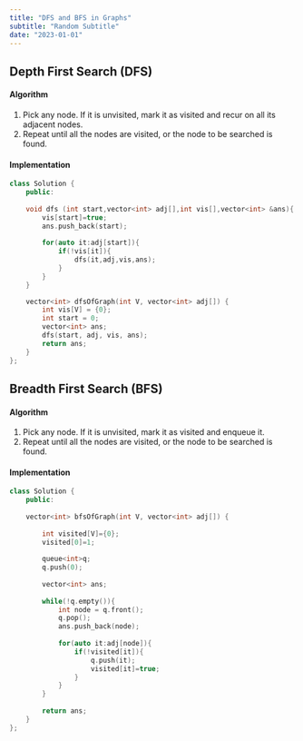 ```yaml
---
title: "DFS and BFS in Graphs"
subtitle: "Random Subtitle"
date: "2023-01-01"
---
```



## Depth First Search (DFS)

#### Algorithm

1. Pick any node. If it is unvisited, mark it as visited and recur on all its adjacent nodes.
2. Repeat until all the nodes are visited, or the node to be searched is found.

#### Implementation

```cpp
class Solution {
    public:
    
    void dfs (int start,vector<int> adj[],int vis[],vector<int> &ans){
        vis[start]=true;
        ans.push_back(start);
        
        for(auto it:adj[start]){
            if(!vis[it]){
                dfs(it,adj,vis,ans);
            }
        }
    }

    vector<int> dfsOfGraph(int V, vector<int> adj[]) {
        int vis[V] = {0}; 
        int start = 0;
        vector<int> ans; 
        dfs(start, adj, vis, ans); 
        return ans; 
    }
};
```



## Breadth First Search (BFS) 

#### Algorithm

1. Pick any node. If it is unvisited, mark it as visited and enqueue it.
2. Repeat until all the nodes are visited, or the node to be searched is found.


#### Implementation

```cpp
class Solution {
    public:
  
    vector<int> bfsOfGraph(int V, vector<int> adj[]) {
        
        int visited[V]={0};
        visited[0]=1;
        
        queue<int>q;
        q.push(0);
        
        vector<int> ans;
        
        while(!q.empty()){
            int node = q.front();
            q.pop();
            ans.push_back(node);
            
            for(auto it:adj[node]){
                if(!visited[it]){
                    q.push(it);
                    visited[it]=true;
                }
            }
        }
        
        return ans;      
    }
}; 
```

